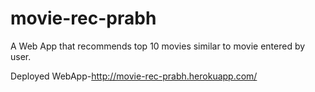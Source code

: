 # movie-rec-prabh
A Web App that recommends top 10 movies similar to movie entered by user.

Deployed WebApp-http://movie-rec-prabh.herokuapp.com/
